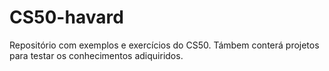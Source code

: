 # CS50-havard

Repositório com exemplos e exercícios do CS50.
Támbem conterá projetos para testar os conhecimentos adiquiridos.
